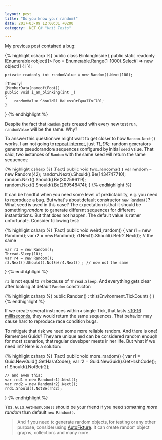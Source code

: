```yaml
---

layout: post
title: "Do you know your random?"
date: 2017-03-09 12:00:31 +0200
category: .NET C# "Unit Tests"

---
```


My previous post contained a bug:

{% highlight csharp %}
public class BlinkingInside
{
    public static readonly IEnumerable<object[]> Foo = Enumerable.Range(1, 1000).Select(i => new object[] { i });

    private readonly int randomValue = new Random().Next(100);

    [Theory]
    [MemberData(nameof(Foo))]
    public void i_am_blinking(int _)
    {
        randomValue.Should().BeLessOrEqualTo(70);
    }
}
{% endhighlight  %} 

Despite the fact that `Random` gets created with every new test run, `randomValue` will be
the same. Why?

To answer this question we might want to get closer to how `Random.Next()` works. I am not going
to [repeat internet](http://softwareengineering.stackexchange.com/questions/109724/how-do-random-number-generators-work),
just _TL;DR;_: random generators generate pseudorandom sequences configured by initial `seed` value.
That said, two instances of `Random` with the same seed will return the same sequences:

{% highlight csharp %}
[Fact]
public void two_randoms()
{
    var random = new Random(42);
    random.Next().Should().Be(1434747710);
    random.Next().Should().Be(302596119);
    random.Next().Should().Be(269548474);
}
{% endhighlight  %} 
 
It can be handful when you need some level of predictability, e.g. you need to reproduce a bug. 
But what's about default constructor `new Random()`? What seed is used in this case? The expectation
is that it should be something _random_ to generate different sequences for different instantiations. But that
does not happen. The default value is rather unfortunate. Consider following test:

{% highlight csharp %}
[Fact]
public void weird_random()
{
    var r1 = new Random();
    var r2 = new Random();
    r1.Next().Should().Be(r2.Next()); // the same

    var r3 = new Random();
    Thread.Sleep(10);
    var r4 = new Random();
    r3.Next().Should().NotBe(r4.Next()); // now not the same
}
{% endhighlight  %} 

`r3` is not equal to `r4` because of `Thread.Sleep`. And everything gets clear after looking at
default `Random` constructor:

{% highlight csharp %}
public Random() 
    : this(Environment.TickCount) {
}
{% endhighlight  %} 

If we create several instances within a single Tick, that lasts [~10-16 milliseconds](https://msdn.microsoft.com/en-us/library/system.environment.tickcount%28v=vs.110%29.aspx?f=255&MSPPError=-2147217396), they would return the same sequences. That behavior may cause hard to reproduce
race condition bugs.

To mitigate that risk we need some more reliable random. And there is one! Remember Guids? They
are unique and can be considered random enough for most scenarios, that regular developer meets
in her life. But what if we need int?  Here is a solution: 

{% highlight csharp %}
[Fact]
public void more_random()
{
    var r1 = Guid.NewGuid().GetHashCode();
    var r2 = Guid.NewGuid().GetHashCode();
    r1.Should().NotBe(r2);

    // and even this:
    var rnd1 = new Random(r1).Next();
    var rnd2 = new Random(r2).Next();
    rnd1.Should().NotBe(rnd2);
}
{% endhighlight  %} 

Yes. `Guid.GetHashCode()` should be your friend if you need something _more random_ than default
`new Random()`.

> And if you need to generate random objects, for testing or any other purpose, consider using 
[AutoFixture](https://github.com/AutoFixture/AutoFixture). It can create random object graphs, 
collections and many more.
